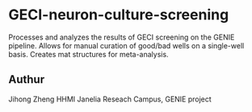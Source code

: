 # GECI-neuron-culture-screening
Processes and analyzes the results of GECI screening on the GENIE pipeline. Allows for manual curation of good/bad wells on a single-well basis. Creates mat structures for meta-analysis.
## Authur
Jihong Zheng
HHMI Janelia Reseach Campus, GENIE project
